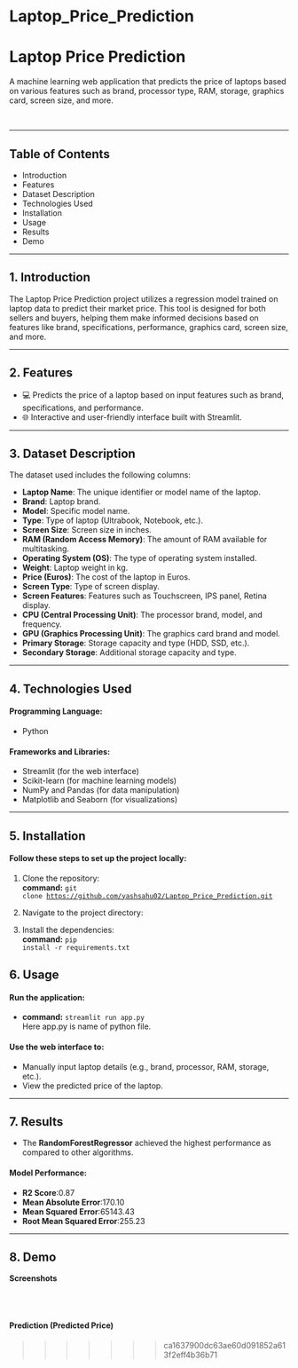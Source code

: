 # Laptop_Price_Prediction

# Laptop Price Prediction 
A machine learning web application that predicts the price of laptops based on various features such as brand, processor type, RAM, storage, graphics card, screen size, and more.

<!--
Try it out : 
-->

<br>
<hr>

## Table of Contents
- Introduction
- Features
- Dataset Description
- Technologies Used
- Installation
- Usage
- Results
- Demo

<hr>

## 1. Introduction
The Laptop Price Prediction project utilizes a regression model trained on laptop data to predict their market price. This tool is designed for both sellers and buyers, helping them make informed decisions based on features like brand, specifications, performance, graphics card, screen size, and more.

<hr>

## 2. Features
- 💻 Predicts the price of a laptop based on input features such as brand, specifications, and performance.
- 🌐 Interactive and user-friendly interface built with Streamlit.

<hr>

## 3. Dataset Description
The dataset used includes the following columns:

- **Laptop Name**: The unique identifier or model name of the laptop.
- **Brand**: Laptop brand.
- **Model**: Specific model name.
- **Type**: Type of laptop (Ultrabook, Notebook, etc.).
- **Screen Size**: Screen size in inches.
- **RAM (Random Access Memory)**: The amount of RAM available for multitasking.
- **Operating System (OS)**: The type of operating system installed.
- **Weight**: Laptop weight in kg.
- **Price (Euros)**: The cost of the laptop in Euros.
- **Screen Type**: Type of screen display.
- **Screen Features**: Features such as Touchscreen, IPS panel, Retina display.
- **CPU (Central Processing Unit)**: The processor brand, model, and frequency.
- **GPU (Graphics Processing Unit)**: The graphics card brand and model.
- **Primary Storage**: Storage capacity and type (HDD, SSD, etc.).
- **Secondary Storage**: Additional storage capacity and type.

<hr>

## 4. Technologies Used
#### Programming Language: 
- Python
#### Frameworks and Libraries:
- Streamlit (for the web interface)
- Scikit-learn (for machine learning models)
- NumPy and Pandas (for data manipulation)
- Matplotlib and Seaborn (for visualizations)

<hr>

## 5. Installation
#### Follow these steps to set up the project locally:

1. Clone the repository:<br>
**command:** <code>git clone https://github.com/yashsahu02/Laptop_Price_Prediction.git</code>

2. Navigate to the project directory:<br>

3. Install the dependencies:<br>
**command:** <code>pip install -r requirements.txt</code>

## 6. Usage
#### Run the application:
- **command:** <code>streamlit run app.py</code><br>
Here app.py is name of python file.
#### Use the web interface to:
- Manually input laptop details (e.g., brand, processor, RAM, storage, etc.).
- View the predicted price of the laptop.

<hr>

## 7. Results
- The **RandomForestRegressor** achieved the highest performance as compared to other algorithms.
#### Model Performance:
- **R2 Score**:0.87
- **Mean Absolute Error**:170.10
- **Mean Squared Error**:65143.43
- **Root Mean Squared Error**:255.23

<hr>

## 8. Demo

<!--
- Watch the full project demo:

**Demo Video**


<br>
-->

**Screenshots**

<!--
screen shot 1
-->

<br>
<br>

#### Prediction (Predicted Price)
<!--
screen shot 2
-->
>>>>>>> ca1637900dc63ae60d091852a613f2eff4b36b71
